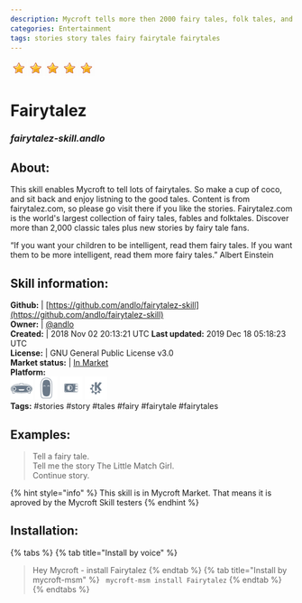 ```yaml
--- 
description: Mycroft tells more then 2000 fairy tales, folk tales, and fables from all around the world
categories: Entertainment   
tags: stories story tales fairy fairytale fairytales   
---
```


![](../.gitbook/assets/star.png)![](../.gitbook/assets/star.png)![](../.gitbook/assets/star.png)![](../.gitbook/assets/star.png)![](../.gitbook/assets/star.png)  
# Fairytalez  
### _fairytalez-skill.andlo_  
## About:  
This skill enables Mycroft to tell lots of fairytales. So make a cup of coco, and sit back and enjoy listning to the good tales.
Content is from fairytalez.com, so please go visit there if you like the stories.
Fairytalez.com is the world's largest collection of fairy tales, fables and folktales. Discover more than 2,000 classic tales plus new stories by fairy tale fans.

“If you want your children to be intelligent, read them fairy tales. If you want them to be more
intelligent, read them more fairy tales.”
Albert Einstein

## Skill information:  
**Github:** | [https://github.com/andlo/fairytalez-skill](https://github.com/andlo/fairytalez-skill)  
**Owner:** | [@andlo](https://github.com/andlo)  
**Created:** | 2018 Nov 02 20:13:21 UTC  **Last updated:** 2019 Dec 18 05:18:23 UTC  
**License:** | GNU General Public License v3.0  
**Market status:** | [In Market](https://market.mycroft.ai/skill/fairytalez)  
**Platform:**  
 ![](../.gitbook/assets/mark-1-icon.png)  ![](../.gitbook/assets/mark-2-icon.png)  ![](../.gitbook/assets/picroft-icon.png)  ![](../.gitbook/assets/kde.png)   
**Tags:** \#stories \#story \#tales \#fairy \#fairytale \#fairytales   
## Examples:  
> Tell a fairy tale.  
> Tell me the story The Little Match Girl.  
> Continue story.  
  
{% hint style="info" %}
This skill is in Mycroft Market. That means it is aproved by the Mycroft Skill testers
{% endhint %}
    
## Installation:  
{% tabs %}
{% tab title="Install by voice" %}
> Hey Mycroft - install Fairytalez
{% endtab %}
  {% tab title="Install by mycroft-msm" %}
``` mycroft-msm install Fairytalez```
{% endtab %}
  {% endtabs %}
  
